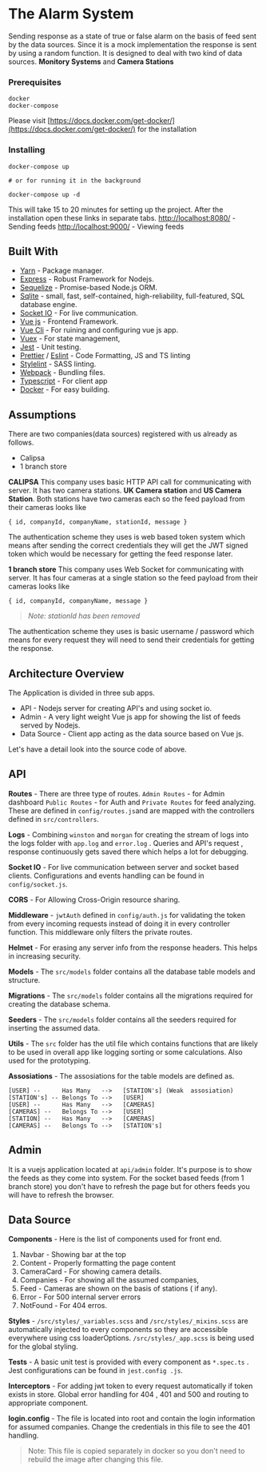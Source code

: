 # The Alarm System
Sending response as a state of true or false alarm on the basis of feed sent by the data sources. Since it is a mock implementation the response is sent by using a random function. It is designed to deal with two kind of data sources. **Monitory Systems** and **Camera Stations**

### Prerequisites

    docker
    docker-compose

Please visit [https://docs.docker.com/get-docker/](https://docs.docker.com/get-docker/) for the installation

### Installing

    docker-compose up
    
    # or for running it in the background
    
    docker-compose up -d
    
    
   This will take 15 to 20 minutes for  setting up the project. After the installation open these links in separate tabs.
   [http://localhost:8080/](http://localhost:8080/) - Sending feeds
   [http://localhost:9000/](http://localhost:9000/) - Viewing feeds

## Built With

 - [Yarn](https://yarnpkg.com/) - Package manager.
 - [Express](https://expressjs.com/)  - Robust Framework for Nodejs.
 - [Sequelize](https://sequelize.org/) - Promise-based Node.js ORM.
 - [Sqlite](https://www.sqlite.org/index.html) - small, fast, self-contained, high-reliability, full-featured, SQL database engine.
 - [Socket IO](https://socket.io/) - For live communication.
 - [Vue js](https://vuejs.org/) - Frontend Framework.
 - [Vue Cli](https://cli.vuejs.org/) - For ruining and configuring vue js app. 
 - [Vuex](https://vuex.vuejs.org/) - For state management,
 - [Jest](https://jestjs.io/) - Unit testing.
 - [Prettier](https://prettier.io/) /  [Eslint](https://eslint.org/)  - Code Formatting, JS and TS linting
 - [Stylelint](https://stylelint.io/) - SASS linting.
 - [Webpack](https://webpack.js.org/) - Bundling files.
 - [Typescript](https://www.typescriptlang.org/) - For client app
 - [Docker](https://www.docker.com/) - For easy building.

## Assumptions
There are two companies(data sources) registered with us already as follows.
 - Calipsa
 - 1 branch store

**CALIPSA**
This company uses basic HTTP API call for communicating with server. It has two camera stations. **UK Camera station** and **US Camera Station**. Both stations have two cameras each so the feed payload from their cameras looks like 

    { id, companyId, companyName, stationId, message }


The authentication scheme they uses is web based token system which means after sending the correct credentials  they will get the JWT signed token which would be necessary for getting the feed response later.

**1 branch store**
This company uses Web Socket for communicating with server. It has four cameras at a single station so the feed payload from their cameras looks like 

    { id, companyId, companyName, message }

> *Note: stationId has been removed*

The authentication scheme they uses is basic username / password which means for every request they will need to send their credentials for getting the response. 

## Architecture Overview
The Application is divided in three sub apps.

 - API - Nodejs server for creating API's and using socket io.
 - Admin - A very light weight Vue js app for showing the list of feeds served by Nodejs.
 - Data Source - Client app acting as the data source based on Vue js.

Let's have a detail look into the source code of above.
 
## API

**Routes** - There are three type of routes. `Admin Routes` - for Admin dashboard  `Public Routes` - for Auth  and `Private Routes` for feed analyzing. These are defined in `config/routes.js`and are mapped with the controllers defined in `src/controllers`.

**Logs** - Combining `winston` and `morgan` for creating the stream of logs into the logs folder with `app.log` and `error.log` . Queries and API's request , response continuously gets saved there which helps a lot for debugging.

**Socket IO** - For live communication between server and socket based clients. Configurations and events handling can be found in `config/socket.js`. 

**CORS** - For Allowing Cross-Origin resource sharing.

**Middleware** - `jwtAuth` defined in `config/auth.js` for validating the token from every incoming requests instead of doing it in every controller function. This middleware only filters the private routes.

**Helmet** - For erasing any server info from the response headers. This helps in increasing security.

**Models** - The `src/models` folder contains all the database table models and structure.

**Migrations** - The `src/models` folder contains all the migrations required for creating the database schema.

**Seeders** -   The `src/models` folder contains all the seeders required for inserting the assumed data.

 **Utils** -  The `src`  folder has the util file which contains functions that are likely to be used in overall app like logging sorting or some calculations. Also used for the prototyping.
 
 **Assosiations** -  The assosiations for the table models are defined as.
 
```
[USER] --      Has Many   -->   [STATION's] (Weak  assosiation)
[STATION's] -- Belongs To -->   [USER]
[USER] --      Has Many   -->   [CAMERAS]
[CAMERAS] --   Belongs To -->   [USER]
[STATION] --   Has Many   -->   [CAMERAS]
[CAMERAS] --   Belongs To -->   [STATION's]
```

## Admin
It is a vuejs application located at `api/admin` folder. It's purpose is to show the feeds as they come into system. For the socket based feeds (from 1 branch store) you don't have to refresh the page but for others feeds you will have to refresh the browser.

## Data Source

**Components** - Here is the list of components used for front end.
 1. Navbar - Showing bar at the top
 2. Content - Properly formatting the page content
 3. CameraCard - For showing camera details.
 4. Companies - For showing all the assumed companies,
 5. Feed - Cameras are shown on the basis of stations ( if any).
 6. Error - For 500 internal server errors
 7. NotFound - For 404 erros.
 
**Styles** - `/src/styles/_variables.scss` and `/src/styles/_mixins.scss` are automatically injected to every components so they are accessible everywhere using css loaderOptions. `/src/styles/_app.scss` is being used for the global styling.

**Tests** - A basic unit test is provided with every component as `*.spec.ts` . Jest configurations can be found in `jest.config .js`.

**Interceptors** - For adding jwt token to every request automatically if token exists in store. Global error handling for 404 , 401 and 500 and routing to appropriate component.

**login.config** - The file is located into root and contain the login information for assumed companies. Change the credentials in this file to see the 401 handling.

> Note: This file is copied separately in docker so you don't need to rebuild the image after changing this file.
